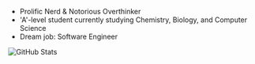 <!--- @todo
- Use this API for the "top languages" card: https://github-readme-stats.vercel.app/api/top-langs/?username=asadhumayun&layout=compact&count_private=true&langs_count=8&hide_border=true&theme=react

Displaying no info atm, I can only assume due to a lack of data
--->
- Prolific Nerd & Notorious Overthinker
- 'A'-level student currently studying Chemistry, Biology, and Computer Science
- Dream job: Software Engineer

![GitHub Stats](https://github-readme-stats.vercel.app/api/top-langs/?username=asadhumayun0&layout=compact&count_private=true&langs_count=8&hide_border=true&theme=react)

<!-- [![GitHub Streak](http://github-readme-streak-stats.herokuapp.com?user=asadhumayun&theme=vue-dark&date_format=M%20j%5B%2C%20Y%5D)](https://git.io/streak-stats) --->


<!--![GitHub Stats](https://github-readme-stats.vercel.app/api?username=asadhumayun&show_icons=true&theme=vue-dark) --->
